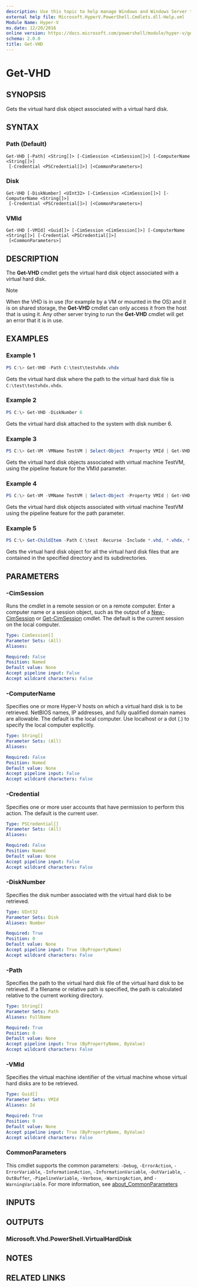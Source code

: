 ```yaml
---
description: Use this topic to help manage Windows and Windows Server technologies with Windows PowerShell.
external help file: Microsoft.HyperV.PowerShell.Cmdlets.dll-Help.xml
Module Name: Hyper-V
ms.date: 12/20/2016
online version: https://docs.microsoft.com/powershell/module/hyper-v/get-vhd?view=windowsserver2022-ps&wt.mc_id=ps-gethelp
schema: 2.0.0
title: Get-VHD
---
```


# Get-VHD

## SYNOPSIS
Gets the virtual hard disk object associated with a virtual hard disk.

## SYNTAX

### Path (Default)
```
Get-VHD [-Path] <String[]> [-CimSession <CimSession[]>] [-ComputerName <String[]>]
 [-Credential <PSCredential[]>] [<CommonParameters>]
```

### Disk
```
Get-VHD [-DiskNumber] <UInt32> [-CimSession <CimSession[]>] [-ComputerName <String[]>]
 [-Credential <PSCredential[]>] [<CommonParameters>]
```

### VMId
```
Get-VHD [-VMId] <Guid[]> [-CimSession <CimSession[]>] [-ComputerName <String[]>] [-Credential <PSCredential[]>]
 [<CommonParameters>]
```

## DESCRIPTION
The **Get-VHD** cmdlet gets the virtual hard disk object associated with a virtual hard disk.

> [!Note]
> When the VHD is in use (for example by a VM or mounted in the OS) and it is on shared storage, the **Get-VHD** cmdlet can only access it from the host that is using it. Any other server trying to run the **Get-VHD** cmdlet will get an error that it is in use. 

## EXAMPLES

### Example 1
```powershell
PS C:\> Get-VHD -Path C:\test\testvhdx.vhdx
```

Gets the virtual hard disk where the path to the virtual hard disk file is `C:\test\testvhdx.vhdx`.

### Example 2
```powershell
PS C:\> Get-VHD -DiskNumber 6
```

Gets the virtual hard disk attached to the system with disk number 6.

### Example 3
```powershell
PS C:\> Get-VM -VMName TestVM | Select-Object -Property VMId | Get-VHD
```

Gets the virtual hard disk objects associated with virtual machine TestVM, using the pipeline feature for the VMId parameter.

### Example 4
```powershell
PS C:\> Get-VM -VMName TestVM | Select-Object -Property VMId | Get-VHD
```

Gets the virtual hard disk objects associated with virtual machine TestVM using the pipeline feature for the path parameter.

### Example 5
```powershell
PS C:\> Get-ChildItem -Path C:\test -Recurse -Include *.vhd, *.vhdx, *.vhds, *.avhd, *.avhdx | Get-VHD
```

Gets the virtual hard disk object for all the virtual hard disk files that are contained in the specified directory and its subdirectories.

## PARAMETERS

### -CimSession
Runs the cmdlet in a remote session or on a remote computer.
Enter a computer name or a session object, such as the output of a [New-CimSession](https://go.microsoft.com/fwlink/p/?LinkId=227967) or [Get-CimSession](https://go.microsoft.com/fwlink/p/?LinkId=227966) cmdlet.
The default is the current session on the local computer.

```yaml
Type: CimSession[]
Parameter Sets: (All)
Aliases: 

Required: False
Position: Named
Default value: None
Accept pipeline input: False
Accept wildcard characters: False
```

### -ComputerName
Specifies one or more Hyper-V hosts on which a virtual hard disk is to be retrieved.
NetBIOS names, IP addresses, and fully qualified domain names are allowable.
The default is the local computer.
Use localhost or a dot (.) to specify the local computer explicitly.

```yaml
Type: String[]
Parameter Sets: (All)
Aliases: 

Required: False
Position: Named
Default value: None
Accept pipeline input: False
Accept wildcard characters: False
```

### -Credential
Specifies one or more user accounts that have permission to perform this action.
The default is the current user.

```yaml
Type: PSCredential[]
Parameter Sets: (All)
Aliases: 

Required: False
Position: Named
Default value: None
Accept pipeline input: False
Accept wildcard characters: False
```

### -DiskNumber
Specifies the disk number associated with the virtual hard disk to be retrieved.

```yaml
Type: UInt32
Parameter Sets: Disk
Aliases: Number

Required: True
Position: 0
Default value: None
Accept pipeline input: True (ByPropertyName)
Accept wildcard characters: False
```

### -Path
Specifies the path to the virtual hard disk file of the virtual hard disk to be retrieved.
If a filename or relative path is specified, the path is calculated relative to the current working directory.

```yaml
Type: String[]
Parameter Sets: Path
Aliases: FullName

Required: True
Position: 0
Default value: None
Accept pipeline input: True (ByPropertyName, ByValue)
Accept wildcard characters: False
```

### -VMId
Specifies the virtual machine identifier of the virtual machine whose virtual hard disks are to be retrieved.

```yaml
Type: Guid[]
Parameter Sets: VMId
Aliases: Id

Required: True
Position: 0
Default value: None
Accept pipeline input: True (ByPropertyName, ByValue)
Accept wildcard characters: False
```

### CommonParameters
This cmdlet supports the common parameters: `-Debug`, `-ErrorAction`, `-ErrorVariable`, `-InformationAction`, `-InformationVariable`, `-OutVariable`, `-OutBuffer`, `-PipelineVariable`, `-Verbose`, `-WarningAction`, and `-WarningVariable`. For more information, see [about_CommonParameters](https://go.microsoft.com/fwlink/?LinkID=113216)

## INPUTS

## OUTPUTS

### Microsoft.Vhd.PowerShell.VirtualHardDisk

## NOTES

## RELATED LINKS

